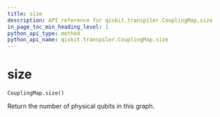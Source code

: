 ```yaml
---
title: size
description: API reference for qiskit.transpiler.CouplingMap.size
in_page_toc_min_heading_level: 1
python_api_type: method
python_api_name: qiskit.transpiler.CouplingMap.size
---
```


# size

<span id="qiskit.transpiler.CouplingMap.size" />

`CouplingMap.size()`

Return the number of physical qubits in this graph.

